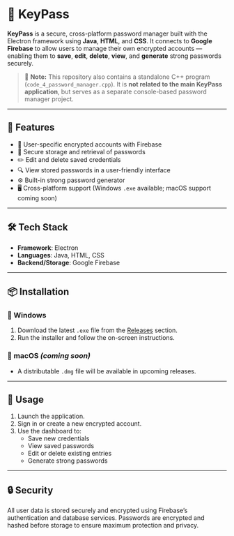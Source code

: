 # 🔐 KeyPass

**KeyPass** is a secure, cross-platform password manager built with the Electron framework using **Java**, **HTML**, and **CSS**. It connects to **Google Firebase** to allow users to manage their own encrypted accounts — enabling them to **save**, **edit**, **delete**, **view**, and **generate** strong passwords securely.

> 📝 **Note:** This repository also contains a standalone C++ program (`code_4_password_manager.cpp`). It is **not related to the main KeyPass application**, but serves as a separate console-based password manager project.

---

## 🚀 Features

- 🔐 User-specific encrypted accounts with Firebase
- 🔑 Secure storage and retrieval of passwords
- ✏️ Edit and delete saved credentials
- 🔍 View stored passwords in a user-friendly interface
- ⚙️ Built-in strong password generator
- 🖥️ Cross-platform support (Windows `.exe` available; macOS support coming soon)

---

## 🛠️ Tech Stack

- **Framework**: Electron
- **Languages**: Java, HTML, CSS
- **Backend/Storage**: Google Firebase

---

## 📦 Installation

### 🔧 Windows
1. Download the latest `.exe` file from the [Releases](https://github.com/georgetoum/KeyPass/releases) section.
2. Run the installer and follow the on-screen instructions.

### 🍎 macOS *(coming soon)*
- A distributable `.dmg` file will be available in upcoming releases.

---

## 🧪 Usage

1. Launch the application.
2. Sign in or create a new encrypted account.
3. Use the dashboard to:
   - Save new credentials
   - View saved passwords
   - Edit or delete existing entries
   - Generate strong passwords

---

## 🔒 Security

All user data is stored securely and encrypted using Firebase’s authentication and database services. Passwords are encrypted and hashed before storage to ensure maximum protection and privacy.


